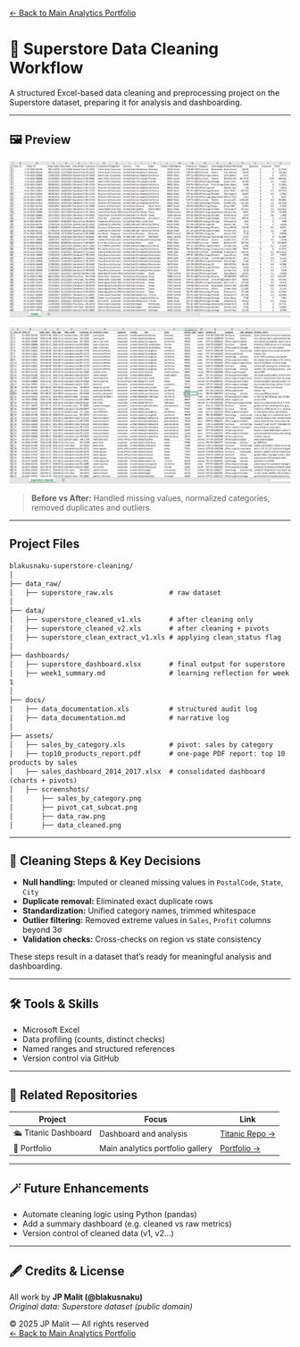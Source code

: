 [← Back to Main Analytics Portfolio](https://github.com/blakusnaku/blakusnaku-analytics-portfolio)
# 🏪 Superstore Data Cleaning Workflow

A structured Excel-based data cleaning and preprocessing project on the Superstore dataset, preparing it for analysis and dashboarding.

---

## 🖼️ Preview
![Superstore Cleaned Data Preview](assets/screenshots/data_raw.png)


![Superstore Cleaned Data Preview](assets/screenshots/data_cleaned.png)

> **Before vs After:** Handled missing values, normalized categories, removed duplicates and outliers.

---

## Project Files

```
blakusnaku-superstore-cleaning/
│
├── data_raw/
│   ├── superstore_raw.xls              # raw dataset
│
├── data/
│   ├── superstore_cleaned_v1.xls       # after cleaning only
│   ├── superstore_cleaned_v2.xls       # after cleaning + pivots
│   ├── superstore_clean_extract_v1.xls # applying clean_status flag
│
├── dashboards/
│   ├── superstore_dashboard.xlsx       # final output for superstore
│   ├── week1_summary.md                # learning reflection for week 1
│
├── docs/
│   ├── data_documentation.xls          # structured audit log
│   ├── data_documentation.md           # narrative log
│ 
├── assets/
│   ├── sales_by_category.xls           # pivot: sales by category
│   ├── top10_products_report.pdf       # one-page PDF report: top 10 products by sales
│   ├── sales_dashboard_2014_2017.xlsx  # consolidated dashboard (charts + pivots)
│   ├── screenshots/
│       ├── sales_by_category.png
│       ├── pivot_cat_subcat.png
│       ├── data_raw.png
│       ├── data_cleaned.png

```

---

## 🧽 Cleaning Steps & Key Decisions
- **Null handling:** Imputed or cleaned missing values in `PostalCode`, `State`, `City`  
- **Duplicate removal:** Eliminated exact duplicate rows  
- **Standardization:** Unified category names, trimmed whitespace  
- **Outlier filtering:** Removed extreme values in `Sales`, `Profit` columns beyond 3σ  
- **Validation checks:** Cross-checks on region vs state consistency  

These steps result in a dataset that’s ready for meaningful analysis and dashboarding.

---

## 🛠 Tools & Skills
- Microsoft Excel  
- Data profiling (counts, distinct checks)  
- Named ranges and structured references  
- Version control via GitHub

---

## 🔗 Related Repositories
| Project | Focus | Link |
|--------|--------|------|
| 🛳️ Titanic Dashboard | Dashboard and analysis | [Titanic Repo →](https://github.com/blakusnaku/blakusnaku-titanic-dashboard) |
| 📁 Portfolio | Main analytics portfolio gallery | [Portfolio →](https://github.com/blakusnaku/blakusnaku-analytics-portfolio) |

---

## 🪄 Future Enhancements
- Automate cleaning logic using Python (pandas)  
- Add a summary dashboard (e.g. cleaned vs raw metrics)  
- Version control of cleaned data (v1, v2…)  

---

## 🖋️ Credits & License
All work by **JP Malit (@blakusnaku)**  
*Original data: Superstore dataset (public domain)*  

© 2025 JP Malit — All rights reserved  
[← Back to Main Analytics Portfolio](https://github.com/blakusnaku/blakusnaku-analytics-portfolio)
